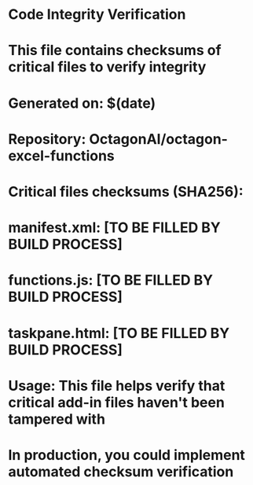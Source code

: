 # Code Integrity Verification
# This file contains checksums of critical files to verify integrity

# Generated on: $(date)
# Repository: OctagonAI/octagon-excel-functions

# Critical files checksums (SHA256):
# manifest.xml: [TO BE FILLED BY BUILD PROCESS]
# functions.js: [TO BE FILLED BY BUILD PROCESS]  
# taskpane.html: [TO BE FILLED BY BUILD PROCESS]

# Usage: This file helps verify that critical add-in files haven't been tampered with
# In production, you could implement automated checksum verification
